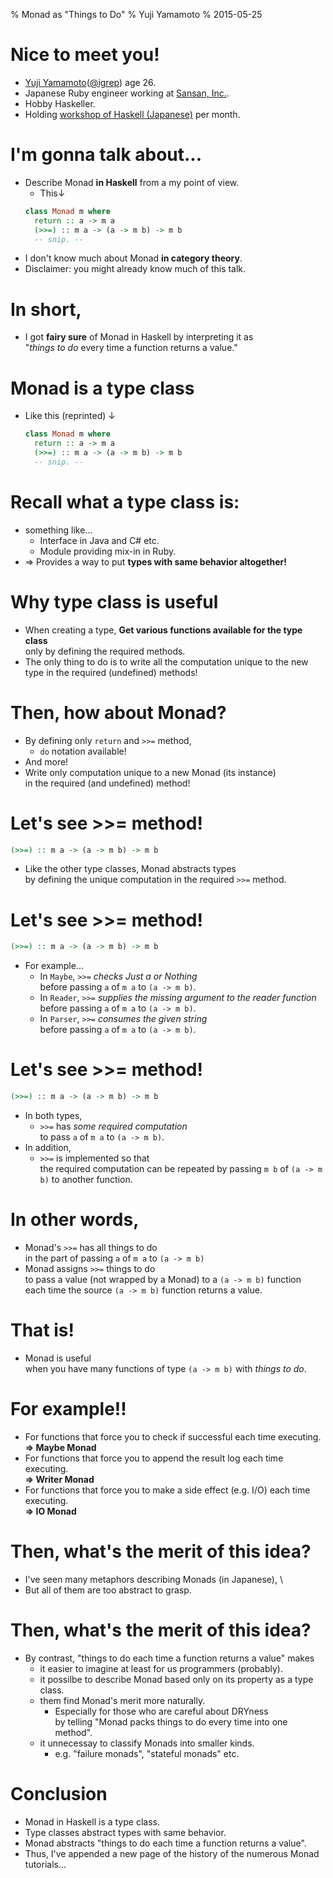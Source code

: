 % Monad as "Things to Do"
% Yuji Yamamoto
% 2015-05-25

# Nice to meet you!

- [Yuji Yamamoto](https://plus.google.com/u/0/+YujiYamamoto_igrep/about)([\@igrep](https://twitter.com/igrep)) age 26.
- Japanese Ruby engineer working at [Sansan, Inc.](http://www.corp-sansan.com/).
- Hobby Haskeller.
- Holding [workshop of Haskell (Japanese)](http://connpass.com/series/754/) per month.

# I'm gonna talk about...

- Describe Monad **in Haskell** from a my point of view.
    - This↓
    ```haskell
    class Monad m where
      return :: a -> m a
      (>>=) :: m a -> (a -> m b) -> m b
      -- snip. --
    ```
- I don't know much about Monad **in category theory**.
- Disclaimer: you might already know much of this talk.

# In short,

- I got **fairy sure** of Monad in Haskell by interpreting it as \
  "*things to do* every time a function returns a value."

# Monad is a type class

- Like this (reprinted) ↓

    ```haskell
    class Monad m where
      return :: a -> m a
      (>>=) :: m a -> (a -> m b) -> m b
      -- snip. --
    ```

# Recall what a type class is:

- something like...
    - Interface in Java and C# etc.
    - Module providing mix-in in Ruby.
- =\> Provides a way to put **types with same behavior altogether!**

# Why type class is useful

- When creating a type, **Get various functions available for the type class** \
  only by defining the required methods.
- The only thing to do is to write all the computation unique to the new type in the required (undefined) methods!

# Then, how about Monad?

- By defining only `return` and `>>=` method,
    - `do` notation available!
- And more!
- Write only computation unique to a new Monad (its instance) \
  in the required (and undefined) method!

# Let's see \>\>= method!

```haskell
(>>=) :: m a -> (a -> m b) -> m b
```

- Like the other type classes, Monad abstracts types  \
  by defining the unique computation in the required `>>=` method.

# Let's see \>\>= method!

```haskell
(>>=) :: m a -> (a -> m b) -> m b
```

- For example...
    - In `Maybe`, `>>=` *checks Just a or Nothing* \
      before passing `a` of `m a` to `(a -> m b)`.
    - In `Reader`, `>>=` *supplies the missing argument to the reader function* \
      before passing `a` of `m a` to `(a -> m b)`.
    - In `Parser`, `>>=` *consumes the given string* \
      before passing `a` of `m a` to `(a -> m b)`.

# Let's see \>\>= method!

```haskell
(>>=) :: m a -> (a -> m b) -> m b
```

- In both types,
    - `>>=` has *some required computation* \
      to pass `a` of `m a` to `(a -> m b)`.
- In addition,
    - `>>=` is implemented so that \
      the required computation can be repeated by passing `m b` of `(a -> m b)` to another function.

# In other words,

- Monad's `>>=` has all things to do \
  in the part of passing `a` of `m a` to `(a -> m b)`
- Monad assigns `>>=` things to do \
  to pass a value (not wrapped by a Monad) to a `(a -> m b)` function \
  each time the source `(a -> m b)` function returns a value.

# That is!

- Monad is useful \
  when you have many functions of type `(a -> m b)`
  with *things to do*.

# For example!!

- For functions that force you to check if successful each time executing. \
  **=\> Maybe Monad**
- For functions that force you to append the result log each time executing. \
  **=\> Writer Monad**
- For functions that force you to make a side effect (e.g. I/O) each time executing. \
  **=\> IO Monad**

# Then, what's the merit of this idea?

- I've seen many metaphors describing Monads (in Japanese), \
- But all of them are too abstract to grasp.

# Then, what's the merit of this idea?

- By contrast, "things to do each time a function returns a value" makes
    - it easier to imagine at least for us programmers (probably).
    - it possilbe to describe Monad based only on its property as a type class.
    - them find Monad's merit more naturally.
        - Especially for those who are careful about DRYness \
          by telling "Monad packs things to do every time into one method".
    - it unnecessay to classify Monads into smaller kinds.
        - e.g. "failure monads", "stateful monads" etc.

# Conclusion

- Monad in Haskell is a type class.
- Type classes abstract types with same behavior.
- Monad abstracts "things to do each time a function returns a value".
- Thus, I've appended a new page of the history of the numerous Monad tutorials...
